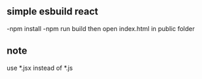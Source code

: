 ## simple esbuild react
-npm install
-npm run build
then open index.html in public folder
## note
use *.jsx instead of *.js